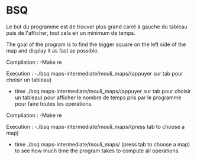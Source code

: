 # BSQ

Le but du programme est de trouver plus grand carré à gauche du tableau puis de l'afficher, tout cela en un minimum de temps.

The goal of the program is to find the bigger square on the left side of the map and display it as fast as possible.


Compilation :
-Make re

Execution :
-./bsq maps-intermediate/mouli_maps/(appuyer sur tab pour choisir un tableau)
- time ./bsq maps-intermediate/mouli_maps/(appuyer sur tab pour choisir un tableau) pour afficher le nombre de temps pris par le programme pour faire toutes les opérations.


Compilation :
-Make re

Execution :
-./bsq maps-intermediate/mouli_maps/(press tab to choose a map)
- time ./bsq maps-intermediate/mouli_maps/ (press tab to choose a map) to see how much time the program takes to compute all operations.
